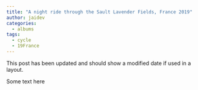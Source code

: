 ```yaml
---
title: "A night ride through the Sault Lavender Fields, France 2019"
author: jaidev
categories:
  - albums
tags:
  - cycle
  - 19France
---
```


This post has been updated and should show a modified date if used in a layout.

Some text here


<link rel="stylesheet" href="https://unpkg.com/leaflet@1.5.1/dist/leaflet.css"
   integrity="sha512-xwE/Az9zrjBIphAcBb3F6JVqxf46+CDLwfLMHloNu6KEQCAWi6HcDUbeOfBIptF7tcCzusKFjFw2yuvEpDL9wQ=="
   crossorigin=""/>
   
   <!-- Make sure you put this AFTER Leaflet's CSS -->
<script src="https://unpkg.com/leaflet@1.5.1/dist/leaflet.js"
   integrity="sha512-GffPMF3RvMeYyc1LWMHtK8EbPv0iNZ8/oTtHPx9/cc2ILxQ+u905qIwdpULaqDkyBKgOaB57QTMg7ztg8Jm2Og=="
   crossorigin=""></script>
<script src="https://cdnjs.cloudflare.com/ajax/libs/leaflet-gpx/1.4.0/gpx.min.js"></script>

   
<div id="mapid" style="width: 600px; height: 400px;"></div>
<script>

var mymap = L.map('mapid').setView([44.093, 5.407], 13);

L.tileLayer('https://api.tiles.mapbox.com/v4/{id}/{z}/{x}/{y}.png?access_token=pk.eyJ1IjoibWFwYm94IiwiYSI6ImNpejY4NXVycTA2emYycXBndHRqcmZ3N3gifQ.rJcFIG214AriISLbB6B5aw', {
		maxZoom: 18,
		attribution: 'Map data &copy; <a href="https://www.openstreetmap.org/">OpenStreetMap</a> contributors, ' +
			'<a href="https://creativecommons.org/licenses/by-sa/2.0/">CC-BY-SA</a>, ' +
			'Imagery © <a href="https://www.mapbox.com/">Mapbox</a>',
		id: 'mapbox.streets'
	}).addTo(mymap);

var gpx = 'https://www.jdem.com.au/assets/albums/2019-07-11-sault-night-ride/2019-07-11-sault-night-ride.gpx'; // URL to your GPX file or the GPX itself

new L.GPX(gpx, {async: true}).on('loaded', function(e) {
  map.fitBounds(e.target.getBounds());
}).addTo(map);

</script>

